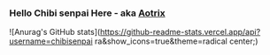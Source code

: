 ### Hello Chibi senpai Here - aka [Aotrix][website]
![Anurag's GitHub stats](https://github-readme-stats.vercel.app/api?username=chibisenpai ra&show_icons=true&theme=radical center;)

<!--
**chibisenpai/Chibisenpai** is a ✨ _special_ ✨ repository because its `README.md` (this file) appears on your GitHub profile.

Here are some ideas to get you started:

- 🔭 I’m currently working on ...
- 🌱 I’m currently learning ...
- 👯 I’m looking to collaborate on ...
- 🤔 I’m looking for help with ...
- 💬 Ask me about ...
- 📫 How to reach me: ...
- 😄 Pronouns: ...
- ⚡ Fun fact: ...
-->










[website]: https://chibisenpai.tech